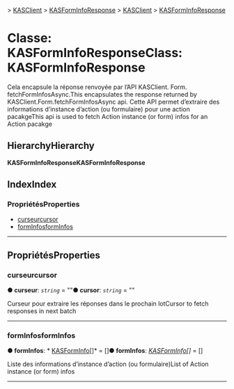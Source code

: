 <span data-ttu-id="72d4e-101">[](../README.md) > [KASClient](../modules/kasclient.md) > [KASFormInfoResponse](../classes/kasclient.kasforminforesponse.md)</span><span class="sxs-lookup"><span data-stu-id="72d4e-101">[](../README.md) > [KASClient](../modules/kasclient.md) > [KASFormInfoResponse](../classes/kasclient.kasforminforesponse.md)</span></span>

# <a name="class-kasforminforesponse"></a><span data-ttu-id="72d4e-102">Classe: KASFormInfoResponse</span><span class="sxs-lookup"><span data-stu-id="72d4e-102">Class: KASFormInfoResponse</span></span>

<span data-ttu-id="72d4e-103">Cela encapsule la réponse renvoyée par l’API KASClient. Form. fetchFormInfosAsync.</span><span class="sxs-lookup"><span data-stu-id="72d4e-103">This encapsulates the response returned by KASClient.Form.fetchFormInfosAsync api.</span></span> <span data-ttu-id="72d4e-104">Cette API permet d’extraire des informations d’instance d’action (ou formulaire) pour une action pacakge</span><span class="sxs-lookup"><span data-stu-id="72d4e-104">This api is used to fetch Action instance (or form) infos for an Action pacakge</span></span>
## <a name="hierarchy"></a><span data-ttu-id="72d4e-105">Hierarchy</span><span class="sxs-lookup"><span data-stu-id="72d4e-105">Hierarchy</span></span>

<span data-ttu-id="72d4e-106">**KASFormInfoResponse**</span><span class="sxs-lookup"><span data-stu-id="72d4e-106">**KASFormInfoResponse**</span></span>

## <a name="index"></a><span data-ttu-id="72d4e-107">Index</span><span class="sxs-lookup"><span data-stu-id="72d4e-107">Index</span></span>

### <a name="properties"></a><span data-ttu-id="72d4e-108">Propriétés</span><span class="sxs-lookup"><span data-stu-id="72d4e-108">Properties</span></span>

* [<span data-ttu-id="72d4e-109">curseur</span><span class="sxs-lookup"><span data-stu-id="72d4e-109">cursor</span></span>](kasclient.kasforminforesponse.md#cursor)
* [<span data-ttu-id="72d4e-110">formInfos</span><span class="sxs-lookup"><span data-stu-id="72d4e-110">formInfos</span></span>](kasclient.kasforminforesponse.md#forminfos)

---

## <a name="properties"></a><span data-ttu-id="72d4e-111">Propriétés</span><span class="sxs-lookup"><span data-stu-id="72d4e-111">Properties</span></span>

<a id="cursor"></a>

###  <a name="cursor"></a><span data-ttu-id="72d4e-112">curseur</span><span class="sxs-lookup"><span data-stu-id="72d4e-112">cursor</span></span>

<span data-ttu-id="72d4e-113">**● curseur**: *`string`* = ""</span><span class="sxs-lookup"><span data-stu-id="72d4e-113">**● cursor**: *`string`* = ""</span></span>

<span data-ttu-id="72d4e-114">Curseur pour extraire les réponses dans le prochain lot</span><span class="sxs-lookup"><span data-stu-id="72d4e-114">Cursor to fetch responses in next batch</span></span>

___
<a id="forminfos"></a>

###  <a name="forminfos"></a><span data-ttu-id="72d4e-115">formInfos</span><span class="sxs-lookup"><span data-stu-id="72d4e-115">formInfos</span></span>

<span data-ttu-id="72d4e-116">**● formInfos**: \* [KASFormInfo](kasclient.kasforminfo.md)[]\* = []</span><span class="sxs-lookup"><span data-stu-id="72d4e-116">**● formInfos**: *[KASFormInfo](kasclient.kasforminfo.md)[]* =  []</span></span>

<span data-ttu-id="72d4e-117">Liste des informations d’instance d’action (ou formulaire)</span><span class="sxs-lookup"><span data-stu-id="72d4e-117">List of Action instance (or form) infos</span></span>

___

